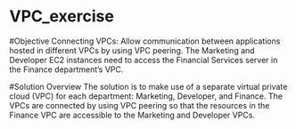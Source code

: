 # VPC_exercise

#Objective
Connecting VPCs: Allow communication between applications hosted in different VPCs by using VPC peering. The Marketing and Developer EC2 instances need to access the Financial Services server in the Finance department’s VPC.

#Solution Overview
The solution is to make use of a separate virtual private cloud (VPC) for each department: Marketing, Developer, and Finance. The VPCs are connected by using VPC peering so that the resources in the Finance VPC are accessible to the Marketing and Developer VPCs. 


